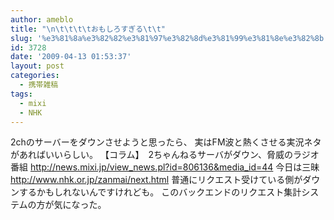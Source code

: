 ```yaml
---
author: ameblo
title: "\n\t\t\t\tおもしろすぎる\t\t"
slug: '%e3%81%8a%e3%82%82%e3%81%97%e3%82%8d%e3%81%99%e3%81%8e%e3%82%8b'
id: 3728
date: '2009-04-13 01:53:37'
layout: post
categories:
  - 携帯雑稿
tags:
  - mixi
  - NHK
---
```


2chのサーバーをダウンさせようと思ったら、 実はFM波と熱くさせる実況ネタがあればいいらしい。 【コラム】　2ちゃんねるサーバがダウン、脅威のラジオ番組 http://news.mixi.jp/view_news.pl?id=806136&media_id=44 今日は三昧 http://www.nhk.or.jp/zanmai/next.html 普通にリクエスト受けている側がダウンするかもしれないんですけれども。 このバックエンドのリクエスト集計システムの方が気になった。